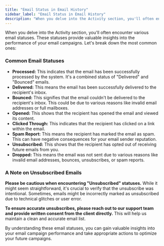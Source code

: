 ```yaml
---
title: "Email Status in Email History"
sidebar_label: "Email Status in Email History"
description: "When you delve into the Activity section, you'll often encounter various email statuses. These statuses provide valuable insights into the performance of your"
---
```


When you delve into the Activity section, you'll often encounter various email statuses. These statuses provide valuable insights into the performance of your email campaigns. Let's break down the most common ones:

### Common Email Statuses

*   **Processed:** This indicates that the email has been successfully processed by the system. It's a combined status of "Delivered" and "Bounced" emails.
*   **Delivered:** This means the email has been successfully delivered to the recipient's inbox.
*   **Bounced:** This signifies that the email couldn't be delivered to the recipient's inbox. This could be due to various reasons like invalid email addresses or full mailboxes.
*   **Opened:** This shows that the recipient has opened the email and viewed its content.
*   **Clicked Through:** This indicates that the recipient has clicked on a link within the email.
*   **Spam Report:** This means the recipient has marked the email as spam. This can have negative consequences for your email sender reputation.
*   **Unsubscribed:** This shows that the recipient has opted out of receiving future emails from you.
*   **Dropped:** This means the email was not sent due to various reasons like invalid email addresses, bounces, unsubscribes, or spam reports.

### A Note on Unsubscribed Emails

**Please be cautious when encountering "Unsubscribed" statuses.** While it might seem straightforward, it's crucial to verify that the unsubscribe was intentional. Sometimes, emails might be incorrectly marked as unsubscribed due to technical glitches or user error.

**To ensure accurate unsubscribes, please reach out to our support team and provide written consent from the client directly.** This will help us maintain a clean and accurate email list.

By understanding these email statuses, you can gain valuable insights into your email campaign performance and take appropriate actions to optimize your future campaigns.